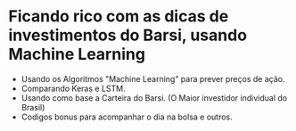 #  Ficando rico com as dicas de investimentos do Barsi, usando Machine Learning
* Usando  os Algoritmos "Machine Learning" para prever preços de ação.
* Comparando Keras e LSTM.
* Usando como base a Carteira do Barsi. (O Maior investidor individual do Brasil)
* Codigos bonus para acompanhar o dia na bolsa e outros.
